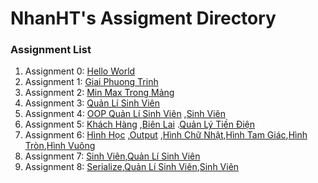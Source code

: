 # NhanHT's Assigment Directory

### Assignment List

1. Assignment 0: [Hello World](https://github.com/FASTTRACKSE/FFSE1703.JavaCore/blob/master/Assignments/NhanHT/Hello%20word/src/Helloword.java)
2. Assignment 1: [Giai Phuong Trinh](https://github.com/FASTTRACKSE/FFSE1703.JavaCore/blob/master/Assignments/NhanHT/Mysample1/src/giaipt.java)
3. Assignment 2: [Min Max Trong Mảng](https://github.com/FASTTRACKSE/FFSE1703.JavaCore/blob/master/Assignments/NhanHT/Assignment%202/src/Bai3.java)
4. Assignment 3: [Quản Lí Sinh Viên](https://github.com/FASTTRACKSE/FFSE1703.JavaCore/blob/master/Assignments/NhanHT/Menu/src/Mymenu/liststudent.java)
5. Assignment 4: [OOP Quản Lí Sinh Viên](https://github.com/FASTTRACKSE/FFSE1703.JavaCore/blob/master/Assignments/NhanHT/Sinhvien/src/fasttrack/edu/vn/mycar/Qlsinhvien.java) ,[Sinh Viên](https://github.com/FASTTRACKSE/FFSE1703.JavaCore/blob/master/Assignments/NhanHT/Sinhvien/src/fasttrack/edu/vn/mycar/Sinhvien.java)
5. Assignment 5: [Khách Hàng](https://github.com/FASTTRACKSE/FFSE1703.JavaCore/blob/master/Assignments/NhanHT/DienLuc/src/ffse1703/dienluc/model/KhachHang.java) ,[Biên Lai](https://github.com/FASTTRACKSE/FFSE1703.JavaCore/blob/master/Assignments/NhanHT/DienLuc/src/ffse1703/dienluc/model/BienLai.java) .[Quản Lý Tiền Điện](https://github.com/FASTTRACKSE/FFSE1703.JavaCore/blob/master/Assignments/NhanHT/DienLuc/src/ffse1703/dienluc/main/QuanLyTienDien.java)
6. Assignment 6: [Hình Học](https://github.com/FASTTRACKSE/FFSE1703.JavaCore/blob/master/Assignments/NhanHT/Assignment%206/src/hinhhoc/model/HinhHoc.java) ,[Output](https://github.com/FASTTRACKSE/FFSE1703.JavaCore/blob/master/Assignments/NhanHT/Assignment%206/src/hinhhoc/main/Output.java) ,[Hình Chữ Nhật](https://github.com/FASTTRACKSE/FFSE1703.JavaCore/blob/master/Assignments/NhanHT/Assignment%206/src/hinhhoc/model/HinhChuNhat.java),[Hình Tam Giác](https://github.com/FASTTRACKSE/FFSE1703.JavaCore/blob/master/Assignments/NhanHT/Assignment%206/src/hinhhoc/model/HinhTamGiac.java),[Hình Tròn](https://github.com/FASTTRACKSE/FFSE1703.JavaCore/blob/master/Assignments/NhanHT/Assignment%206/src/hinhhoc/model/HinhTron.java),[Hình Vuông](https://github.com/FASTTRACKSE/FFSE1703.JavaCore/blob/master/Assignments/NhanHT/Assignment%206/src/hinhhoc/model/HinhVuong.java)
7. Assignment 7: [Sinh Viên](https://github.com/FASTTRACKSE/FFSE1703.JavaCore/tree/master/Assignments/NhanHT/Assignment%207/src/sinhvien/model),[Quản Lí Sinh Viên](https://github.com/FASTTRACKSE/FFSE1703.JavaCore/blob/master/Assignments/NhanHT/Assignment%207/src/sinhvien/main/QuanLiSinhVien.java)
8. Assignment 8: [Serialize](https://github.com/FASTTRACKSE/FFSE1703.JavaCore/blob/master/Assignments/NhanHT/Assignment%208/src/sinhvien/io/Serialize.java),[Quản Lí Sinh Viên](https://github.com/FASTTRACKSE/FFSE1703.JavaCore/blob/master/Assignments/NhanHT/Assignment%208/src/sinhvien/main/QuanLiSinhVien.java),[Sinh Viên](https://github.com/FASTTRACKSE/FFSE1703.JavaCore/blob/master/Assignments/NhanHT/Assignment%208/src/sinhvien/model/SinhVien.java) 
